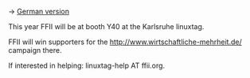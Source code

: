 -\> [German version](http://wiki.ffii.org/Linuxtag0506De "wikilink")

This year FFII will be at booth Y40 at the Karlsruhe linuxtag.

FFII will win supporters for the
<http://www.wirtschaftliche-mehrheit.de/> campaign there.

If interested in helping: linuxtag-help AT ffii.org.
